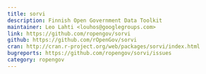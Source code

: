 ```yaml
---
title: sorvi
description: Finnish Open Government Data Toolkit
maintainer: Leo Lahti <louhos@googlegroups.com>
link: https://github.com/ropengov/sorvi
github: https://github.com/rOpenGov/sorvi
cran: http://cran.r-project.org/web/packages/sorvi/index.html
bugreports: https://github.com/ropengov/sorvi/issues
category: ropengov
---
```

